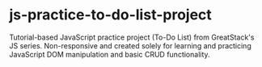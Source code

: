 # js-practice-to-do-list-project
Tutorial-based JavaScript practice project (To-Do List) from GreatStack's JS series. Non-responsive and created solely for learning and practicing JavaScript DOM manipulation and basic CRUD functionality.
